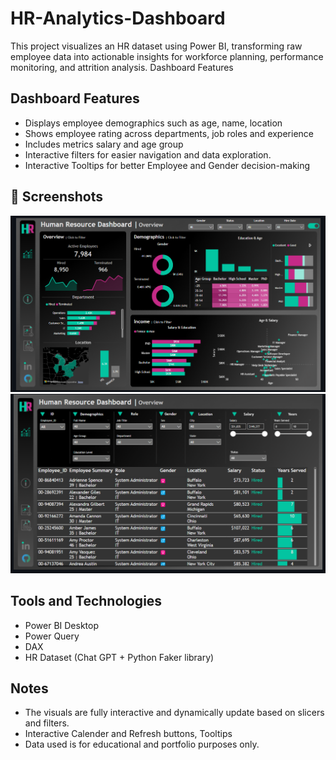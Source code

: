 # HR-Analytics-Dashboard
This project visualizes an HR dataset using Power BI, transforming raw employee data into actionable insights for workforce planning, performance monitoring, and attrition analysis.
Dashboard Features
## Dashboard Features

- Displays employee demographics such as age, name, location
- Shows employee rating across departments, job roles and experience
- Includes metrics salary and age group
- Interactive filters for easier navigation and data exploration.
- Interactive Tooltips for better Employee and Gender decision-making 

## 📸 Screenshots

![image alt](https://github.com/HammadKashmiri1/HR-Analytics-Dashboard/blob/4bdf6f66e35fa097252a88de18ffe23f784d1036/Dashboard.png)
![image alt](https://github.com/HammadKashmiri1/HR-Analytics-Dashboard/blob/b4f4843d28f2427b22ed3250210162085118258b/Employee%20Salary.png)

## Tools and Technologies

- Power BI Desktop
- Power Query
- DAX
- HR Dataset (Chat GPT + Python Faker library) 

## Notes

- The visuals are fully interactive and dynamically update based on slicers and filters.
- Interactive Calender and Refresh buttons, Tooltips
- Data used is for educational and portfolio purposes only.


